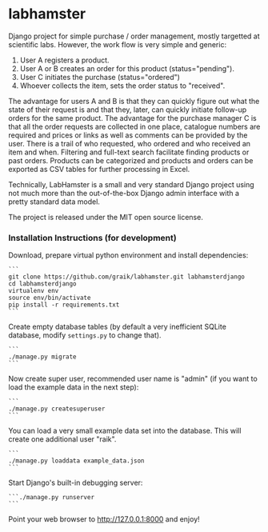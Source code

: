 # labhamster 

Django project for simple purchase / order management, mostly targetted at
scientific labs. However, the work flow is very simple and generic:

   1. User A registers a product.
   2. User A or B creates an order for this product (status="pending").
   3. User C initiates the purchase (status="ordered")
   4. Whoever collects the item, sets the order status to "received".

The advantage for users A and B is that they can quickly figure out what the
state of their request is and that they, later, can quickly initiate
follow-up orders for the same product. The advantage for the purchase manager
C is that all the order requests are collected in one place, catalogue
numbers are required and prices or links as well as comments can be provided
by the user. There is a trail of who requested, who ordered and who received
an item and when. Filtering and full-text search facilitate finding products
or past orders. Products can be categorized and products and orders can be
exported as CSV tables for further processing in Excel.

Technically, LabHamster is a small and very standard Django project using not
much more than the out-of-the-box Django admin interface with a pretty
standard data model. 

The project is released under the MIT open source license.

### Installation Instructions (for development)

Download, prepare virtual python environment and install dependencies:

    ```
    git clone https://github.com/graik/labhamster.git labhamsterdjango
    cd labhamsterdjango
    virtualenv env
    source env/bin/activate
    pip install -r requirements.txt
    ```
    
Create empty database tables (by default a very inefficient SQLite database, modify `settings.py` to change that).
 
    ```
    ./manage.py migrate
    ```

Now create super user, recommended user name is "admin" (if you want to load the example data in the next step):
 
    ```
    ./manage.py createsuperuser
    ```

You can load a very small example data set into the database. This will create one additional user "raik". 

    ```
    ./manage.py loaddata example_data.json
    ```

Start Django's built-in debugging server:

    ```./manage.py runserver
    ```

Point your web browser to http://127.0.0.1:8000
and enjoy!


